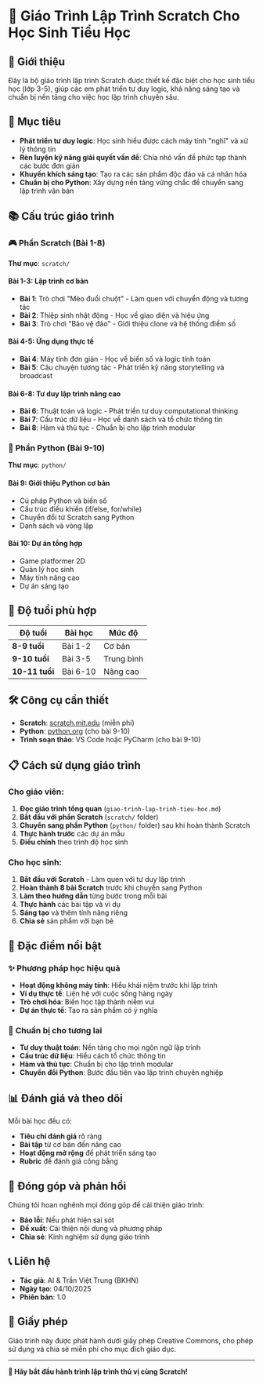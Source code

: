 # 🎯 Giáo Trình Lập Trình Scratch Cho Học Sinh Tiểu Học

## 📖 Giới thiệu

Đây là bộ giáo trình lập trình Scratch được thiết kế đặc biệt cho học sinh tiểu học (lớp 3-5), giúp các em phát triển tư duy logic, khả năng sáng tạo và chuẩn bị nền tảng cho việc học lập trình chuyên sâu.

## 🎯 Mục tiêu

- **Phát triển tư duy logic**: Học sinh hiểu được cách máy tính "nghĩ" và xử lý thông tin
- **Rèn luyện kỹ năng giải quyết vấn đề**: Chia nhỏ vấn đề phức tạp thành các bước đơn giản
- **Khuyến khích sáng tạo**: Tạo ra các sản phẩm độc đáo và cá nhân hóa
- **Chuẩn bị cho Python**: Xây dựng nền tảng vững chắc để chuyển sang lập trình văn bản

## 📚 Cấu trúc giáo trình

### 🎮 **Phần Scratch (Bài 1-8)**
**Thư mục**: `scratch/`

#### **Bài 1-3: Lập trình cơ bản**
- **Bài 1**: Trò chơi "Mèo đuổi chuột" - Làm quen với chuyển động và tương tác
- **Bài 2**: Thiệp sinh nhật động - Học về giao diện và hiệu ứng
- **Bài 3**: Trò chơi "Bảo vệ đảo" - Giới thiệu clone và hệ thống điểm số

#### **Bài 4-5: Ứng dụng thực tế**
- **Bài 4**: Máy tính đơn giản - Học về biến số và logic tính toán
- **Bài 5**: Câu chuyện tương tác - Phát triển kỹ năng storytelling và broadcast

#### **Bài 6-8: Tư duy lập trình nâng cao**
- **Bài 6**: Thuật toán và logic - Phát triển tư duy computational thinking
- **Bài 7**: Cấu trúc dữ liệu - Học về danh sách và tổ chức thông tin
- **Bài 8**: Hàm và thủ tục - Chuẩn bị cho lập trình modular

### 🐍 **Phần Python (Bài 9-10)**
**Thư mục**: `python/`

#### **Bài 9: Giới thiệu Python cơ bản**
- Cú pháp Python và biến số
- Cấu trúc điều khiển (if/else, for/while)
- Chuyển đổi từ Scratch sang Python
- Danh sách và vòng lặp

#### **Bài 10: Dự án tổng hợp**
- Game platformer 2D
- Quản lý học sinh
- Máy tính nâng cao
- Dự án sáng tạo

## 🎯 Độ tuổi phù hợp

| Độ tuổi | Bài học | Mức độ |
|---------|---------|--------|
| **8-9 tuổi** | Bài 1-2 | Cơ bản |
| **9-10 tuổi** | Bài 3-5 | Trung bình |
| **10-11 tuổi** | Bài 6-10 | Nâng cao |

## 🛠️ Công cụ cần thiết

- **Scratch**: [scratch.mit.edu](https://scratch.mit.edu) (miễn phí)
- **Python**: [python.org](https://python.org) (cho bài 9-10)
- **Trình soạn thảo**: VS Code hoặc PyCharm (cho bài 9-10)

## 📋 Cách sử dụng giáo trình

### Cho giáo viên:
1. **Đọc giáo trình tổng quan** (`giao-trinh-lap-trinh-tieu-hoc.md`)
2. **Bắt đầu với phần Scratch** (`scratch/` folder)
3. **Chuyển sang phần Python** (`python/` folder) sau khi hoàn thành Scratch
4. **Thực hành trước** các dự án mẫu
5. **Điều chỉnh** theo trình độ học sinh

### Cho học sinh:
1. **Bắt đầu với Scratch** - Làm quen với tư duy lập trình
2. **Hoàn thành 8 bài Scratch** trước khi chuyển sang Python
3. **Làm theo hướng dẫn** từng bước trong mỗi bài
4. **Thực hành** các bài tập và ví dụ
5. **Sáng tạo** và thêm tính năng riêng
6. **Chia sẻ** sản phẩm với bạn bè

## 🎨 Đặc điểm nổi bật

### ✨ **Phương pháp học hiệu quả**
- **Hoạt động không máy tính**: Hiểu khái niệm trước khi lập trình
- **Ví dụ thực tế**: Liên hệ với cuộc sống hàng ngày
- **Trò chơi hóa**: Biến học tập thành niềm vui
- **Dự án thực tế**: Tạo ra sản phẩm có ý nghĩa

### 🎯 **Chuẩn bị cho tương lai**
- **Tư duy thuật toán**: Nền tảng cho mọi ngôn ngữ lập trình
- **Cấu trúc dữ liệu**: Hiểu cách tổ chức thông tin
- **Hàm và thủ tục**: Chuẩn bị cho lập trình modular
- **Chuyển đổi Python**: Bước đầu tiên vào lập trình chuyên nghiệp

## 📊 Đánh giá và theo dõi

Mỗi bài học đều có:
- **Tiêu chí đánh giá** rõ ràng
- **Bài tập** từ cơ bản đến nâng cao
- **Hoạt động mở rộng** để phát triển sáng tạo
- **Rubric** để đánh giá công bằng

## 🤝 Đóng góp và phản hồi

Chúng tôi hoan nghênh mọi đóng góp để cải thiện giáo trình:
- **Báo lỗi**: Nếu phát hiện sai sót
- **Đề xuất**: Cải thiện nội dung và phương pháp
- **Chia sẻ**: Kinh nghiệm sử dụng giáo trình

## 📞 Liên hệ

- **Tác giả**: AI & Trần Việt Trung (BKHN)
- **Ngày tạo**: 04/10/2025
- **Phiên bản**: 1.0

## 📄 Giấy phép

Giáo trình này được phát hành dưới giấy phép Creative Commons, cho phép sử dụng và chia sẻ miễn phí cho mục đích giáo dục.

---

**🌟 Hãy bắt đầu hành trình lập trình thú vị cùng Scratch!**
